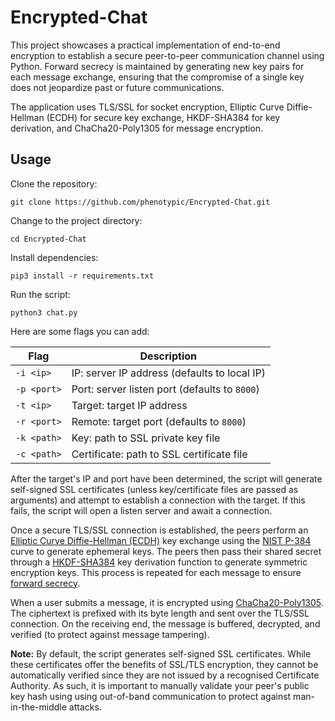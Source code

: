 # Encrypted-Chat

This project showcases a practical implementation of end-to-end encryption to establish a secure peer-to-peer communication channel using Python. Forward secrecy is maintained by generating new key pairs for each message exchange, ensuring that the compromise of a single key does not jeopardize past or future communications.

The application uses TLS/SSL for socket encryption, Elliptic Curve Diffie-Hellman (ECDH) for secure key exchange, HKDF-SHA384 for key derivation, and ChaCha20-Poly1305 for message encryption.

## Usage

Clone the repository:
```
git clone https://github.com/phenotypic/Encrypted-Chat.git
```

Change to the project directory:
```
cd Encrypted-Chat
```

Install dependencies:
```
pip3 install -r requirements.txt
```

Run the script:
```
python3 chat.py
```

Here are some flags you can add:

| Flag | Description |
| --- | --- |
| `-i <ip>` | IP: server IP address (defaults to local IP) |
| `-p <port>` | Port: server listen port (defaults to `8000`) |
| `-t <ip>` | Target: target IP address |
| `-r <port>` | Remote: target port (defaults to `8000`) |
| `-k <path>` | Key: path to SSL private key file |
| `-c <path>` | Certificate: path to SSL certificate file |

After the target's IP and port have been determined, the script will generate self-signed SSL certificates (unless key/certificate files are passed as arguments) and attempt to establish a connection with the target. If this fails, the script will open a listen server and await a connection.

Once a secure TLS/SSL connection is established, the peers perform an [Elliptic Curve Diffie-Hellman (ECDH)](https://cryptobook.nakov.com/asymmetric-key-ciphers/ecc-encryption-decryption) key exchange using the [NIST P-384](https://en.wikipedia.org/wiki/P-384) curve to generate ephemeral keys. The peers then pass their shared secret through a [HKDF-SHA384](https://en.wikipedia.org/wiki/HKDF) key derivation function to generate symmetric encryption keys. This process is repeated for each message to ensure [forward secrecy](https://en.wikipedia.org/wiki/Forward_secrecy).

When a user submits a message, it is encrypted using [ChaCha20-Poly1305](https://en.wikipedia.org/wiki/ChaCha20-Poly1305). The ciphertext is prefixed with its byte length and sent over the TLS/SSL connection. On the receiving end, the message is buffered, decrypted, and verified (to protect against message tampering).

**Note:** By default, the script generates self-signed SSL certificates. While these certificates offer the benefits of SSL/TLS encryption, they cannot be automatically verified since they are not issued by a recognised Certificate Authority. As such, it is important to manually validate your peer's public key hash using using out-of-band communication to protect against man-in-the-middle attacks.
